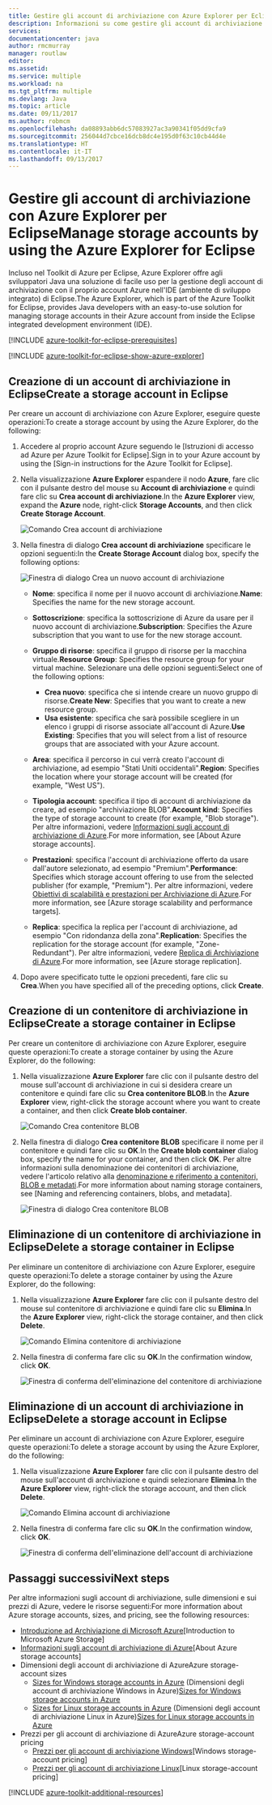 ```yaml
---
title: Gestire gli account di archiviazione con Azure Explorer per Eclipse
description: Informazioni su come gestire gli account di archiviazione di Azure con Azure Explorer per Eclipse.
services: 
documentationcenter: java
author: rmcmurray
manager: routlaw
editor: 
ms.assetid: 
ms.service: multiple
ms.workload: na
ms.tgt_pltfrm: multiple
ms.devlang: Java
ms.topic: article
ms.date: 09/11/2017
ms.author: robmcm
ms.openlocfilehash: da08893abb6dc57083927ac3a90341f05dd9cfa9
ms.sourcegitcommit: 256044d7cbce16dcb8dc4e195d0f63c10cb44d4e
ms.translationtype: HT
ms.contentlocale: it-IT
ms.lasthandoff: 09/13/2017
---
```

# <a name="manage-storage-accounts-by-using-the-azure-explorer-for-eclipse"></a><span data-ttu-id="97e37-103">Gestire gli account di archiviazione con Azure Explorer per Eclipse</span><span class="sxs-lookup"><span data-stu-id="97e37-103">Manage storage accounts by using the Azure Explorer for Eclipse</span></span>

<span data-ttu-id="97e37-104">Incluso nel Toolkit di Azure per Eclipse, Azure Explorer offre agli sviluppatori Java una soluzione di facile uso per la gestione degli account di archiviazione con il proprio account Azure nell'IDE (ambiente di sviluppo integrato) di Eclipse.</span><span class="sxs-lookup"><span data-stu-id="97e37-104">The Azure Explorer, which is part of the Azure Toolkit for Eclipse, provides Java developers with an easy-to-use solution for managing storage accounts in their Azure account from inside the Eclipse integrated development environment (IDE).</span></span>

[!INCLUDE [azure-toolkit-for-eclipse-prerequisites](../includes/azure-toolkit-for-eclipse-prerequisites.md)]

[!INCLUDE [azure-toolkit-for-eclipse-show-azure-explorer](../includes/azure-toolkit-for-eclipse-show-azure-explorer.md)]

## <a name="create-a-storage-account-in-eclipse"></a><span data-ttu-id="97e37-105">Creazione di un account di archiviazione in Eclipse</span><span class="sxs-lookup"><span data-stu-id="97e37-105">Create a storage account in Eclipse</span></span>

<span data-ttu-id="97e37-106">Per creare un account di archiviazione con Azure Explorer, eseguire queste operazioni:</span><span class="sxs-lookup"><span data-stu-id="97e37-106">To create a storage account by using the Azure Explorer, do the following:</span></span>

1. <span data-ttu-id="97e37-107">Accedere al proprio account Azure seguendo le [Istruzioni di accesso ad Azure per Azure Toolkit for Eclipse].</span><span class="sxs-lookup"><span data-stu-id="97e37-107">Sign in to your Azure account by using the [Sign-in instructions for the Azure Toolkit for Eclipse].</span></span>

1. <span data-ttu-id="97e37-108">Nella visualizzazione **Azure Explorer** espandere il nodo **Azure**, fare clic con il pulsante destro del mouse su **Account di archiviazione** e quindi fare clic su **Crea account di archiviazione**.</span><span class="sxs-lookup"><span data-stu-id="97e37-108">In the **Azure Explorer** view, expand the **Azure** node, right-click **Storage Accounts**, and then click **Create Storage Account**.</span></span>

   ![Comando Crea account di archiviazione][CS01]

1. <span data-ttu-id="97e37-110">Nella finestra di dialogo **Crea account di archiviazione** specificare le opzioni seguenti:</span><span class="sxs-lookup"><span data-stu-id="97e37-110">In the **Create Storage Account** dialog box, specify the following options:</span></span>

   ![Finestra di dialogo Crea un nuovo account di archiviazione][CS02]

   * <span data-ttu-id="97e37-112">**Nome**: specifica il nome per il nuovo account di archiviazione.</span><span class="sxs-lookup"><span data-stu-id="97e37-112">**Name**: Specifies the name for the new storage account.</span></span>

   * <span data-ttu-id="97e37-113">**Sottoscrizione**: specifica la sottoscrizione di Azure da usare per il nuovo account di archiviazione.</span><span class="sxs-lookup"><span data-stu-id="97e37-113">**Subscription**: Specifies the Azure subscription that you want to use for the new storage account.</span></span>

   * <span data-ttu-id="97e37-114">**Gruppo di risorse**: specifica il gruppo di risorse per la macchina virtuale.</span><span class="sxs-lookup"><span data-stu-id="97e37-114">**Resource Group**: Specifies the resource group for your virtual machine.</span></span> <span data-ttu-id="97e37-115">Selezionare una delle opzioni seguenti:</span><span class="sxs-lookup"><span data-stu-id="97e37-115">Select one of the following options:</span></span>
      * <span data-ttu-id="97e37-116">**Crea nuovo**: specifica che si intende creare un nuovo gruppo di risorse.</span><span class="sxs-lookup"><span data-stu-id="97e37-116">**Create New**: Specifies that you want to create a new resource group.</span></span>
      * <span data-ttu-id="97e37-117">**Usa esistente**: specifica che sarà possibile scegliere in un elenco i gruppi di risorse associate all'account di Azure.</span><span class="sxs-lookup"><span data-stu-id="97e37-117">**Use Existing**: Specifies that you will select from a list of resource groups that are associated with your Azure account.</span></span>

   * <span data-ttu-id="97e37-118">**Area**: specifica il percorso in cui verrà creato l'account di archiviazione, ad esempio "Stati Uniti occidentali".</span><span class="sxs-lookup"><span data-stu-id="97e37-118">**Region**: Specifies the location where your storage account will be created (for example, "West US").</span></span>

   * <span data-ttu-id="97e37-119">**Tipologia account**: specifica il tipo di account di archiviazione da creare, ad esempio "archiviazione BLOB".</span><span class="sxs-lookup"><span data-stu-id="97e37-119">**Account kind**: Specifies the type of storage account to create (for example, "Blob storage").</span></span> <span data-ttu-id="97e37-120">Per altre informazioni, vedere [Informazioni sugli account di archiviazione di Azure].</span><span class="sxs-lookup"><span data-stu-id="97e37-120">For more information, see [About Azure storage accounts].</span></span>

   * <span data-ttu-id="97e37-121">**Prestazioni**: specifica l'account di archiviazione offerto da usare dall'autore selezionato, ad esempio "Premium".</span><span class="sxs-lookup"><span data-stu-id="97e37-121">**Performance**: Specifies which storage account offering to use from the selected publisher (for example, "Premium").</span></span> <span data-ttu-id="97e37-122">Per altre informazioni, vedere [Obiettivi di scalabilità e prestazioni per Archiviazione di Azure].</span><span class="sxs-lookup"><span data-stu-id="97e37-122">For more information, see [Azure storage scalability and performance targets].</span></span>

   * <span data-ttu-id="97e37-123">**Replica**: specifica la replica per l'account di archiviazione, ad esempio "Con ridondanza della zona".</span><span class="sxs-lookup"><span data-stu-id="97e37-123">**Replication**: Specifies the replication for the storage account (for example, "Zone-Redundant").</span></span> <span data-ttu-id="97e37-124">Per altre informazioni, vedere [Replica di Archiviazione di Azure].</span><span class="sxs-lookup"><span data-stu-id="97e37-124">For more information, see [Azure storage replication].</span></span>

1. <span data-ttu-id="97e37-125">Dopo avere specificato tutte le opzioni precedenti, fare clic su **Crea**.</span><span class="sxs-lookup"><span data-stu-id="97e37-125">When you have specified all of the preceding options, click **Create**.</span></span>

## <a name="create-a-storage-container-in-eclipse"></a><span data-ttu-id="97e37-126">Creazione di un contenitore di archiviazione in Eclipse</span><span class="sxs-lookup"><span data-stu-id="97e37-126">Create a storage container in Eclipse</span></span>

<span data-ttu-id="97e37-127">Per creare un contenitore di archiviazione con Azure Explorer, eseguire queste operazioni:</span><span class="sxs-lookup"><span data-stu-id="97e37-127">To create a storage container by using the Azure Explorer, do the following:</span></span>

1. <span data-ttu-id="97e37-128">Nella visualizzazione **Azure Explorer** fare clic con il pulsante destro del mouse sull'account di archiviazione in cui si desidera creare un contenitore e quindi fare clic su **Crea contenitore BLOB**.</span><span class="sxs-lookup"><span data-stu-id="97e37-128">In the **Azure Explorer** view, right-click the storage account where you want to create a container, and then click **Create blob container**.</span></span>

   ![Comando Crea contenitore BLOB][CC01]

1. <span data-ttu-id="97e37-130">Nella finestra di dialogo **Crea contenitore BLOB** specificare il nome per il contenitore e quindi fare clic su **OK**.</span><span class="sxs-lookup"><span data-stu-id="97e37-130">In the **Create blob container** dialog box, specify the name for your container, and then click **OK**.</span></span> <span data-ttu-id="97e37-131">Per altre informazioni sulla denominazione dei contenitori di archiviazione, vedere l'articolo relativo alla [denominazione e riferimento a contenitori, BLOB e metadati].</span><span class="sxs-lookup"><span data-stu-id="97e37-131">For more information about naming storage containers, see [Naming and referencing containers, blobs, and metadata].</span></span>

   ![Finestra di dialogo Crea contenitore BLOB][CC02]

## <a name="delete-a-storage-container-in-eclipse"></a><span data-ttu-id="97e37-133">Eliminazione di un contenitore di archiviazione in Eclipse</span><span class="sxs-lookup"><span data-stu-id="97e37-133">Delete a storage container in Eclipse</span></span>

<span data-ttu-id="97e37-134">Per eliminare un contenitore di archiviazione con Azure Explorer, eseguire queste operazioni:</span><span class="sxs-lookup"><span data-stu-id="97e37-134">To delete a storage container by using the Azure Explorer, do the following:</span></span>

1. <span data-ttu-id="97e37-135">Nella visualizzazione **Azure Explorer** fare clic con il pulsante destro del mouse sul contenitore di archiviazione e quindi fare clic su **Elimina**.</span><span class="sxs-lookup"><span data-stu-id="97e37-135">In the **Azure Explorer** view, right-click the storage container, and then click **Delete**.</span></span>

   ![Comando Elimina contenitore di archiviazione][DC01]

1. <span data-ttu-id="97e37-137">Nella finestra di conferma fare clic su **OK**.</span><span class="sxs-lookup"><span data-stu-id="97e37-137">In the confirmation window, click **OK**.</span></span>

   ![Finestra di conferma dell'eliminazione del contenitore di archiviazione][DC02]

## <a name="delete-a-storage-account-in-eclipse"></a><span data-ttu-id="97e37-139">Eliminazione di un account di archiviazione in Eclipse</span><span class="sxs-lookup"><span data-stu-id="97e37-139">Delete a storage account in Eclipse</span></span>

<span data-ttu-id="97e37-140">Per eliminare un account di archiviazione con Azure Explorer, eseguire queste operazioni:</span><span class="sxs-lookup"><span data-stu-id="97e37-140">To delete a storage account by using the Azure Explorer, do the following:</span></span>

1. <span data-ttu-id="97e37-141">Nella visualizzazione **Azure Explorer** fare clic con il pulsante destro del mouse sull'account di archiviazione e quindi selezionare **Elimina**.</span><span class="sxs-lookup"><span data-stu-id="97e37-141">In the **Azure Explorer** view, right-click the storage account, and then click **Delete**.</span></span>

   ![Comando Elimina account di archiviazione][DS01]

1. <span data-ttu-id="97e37-143">Nella finestra di conferma fare clic su **OK**.</span><span class="sxs-lookup"><span data-stu-id="97e37-143">In the confirmation window, click **OK**.</span></span>

   ![Finestra di conferma dell'eliminazione dell'account di archiviazione][DS02]

## <a name="next-steps"></a><span data-ttu-id="97e37-145">Passaggi successivi</span><span class="sxs-lookup"><span data-stu-id="97e37-145">Next steps</span></span>

<span data-ttu-id="97e37-146">Per altre informazioni sugli account di archiviazione, sulle dimensioni e sui prezzi di Azure, vedere le risorse seguenti:</span><span class="sxs-lookup"><span data-stu-id="97e37-146">For more information about Azure storage accounts, sizes, and pricing, see the following resources:</span></span>

* <span data-ttu-id="97e37-147">[Introduzione ad Archiviazione di Microsoft Azure]</span><span class="sxs-lookup"><span data-stu-id="97e37-147">[Introduction to Microsoft Azure Storage]</span></span>
* <span data-ttu-id="97e37-148">[Informazioni sugli account di archiviazione di Azure]</span><span class="sxs-lookup"><span data-stu-id="97e37-148">[About Azure storage accounts]</span></span>
* <span data-ttu-id="97e37-149">Dimensioni degli account di archiviazione di Azure</span><span class="sxs-lookup"><span data-stu-id="97e37-149">Azure storage-account sizes</span></span>
  * <span data-ttu-id="97e37-150">[Sizes for Windows storage accounts in Azure] (Dimensioni degli account di archiviazione Windows in Azure)</span><span class="sxs-lookup"><span data-stu-id="97e37-150">[Sizes for Windows storage accounts in Azure]</span></span>
  * <span data-ttu-id="97e37-151">[Sizes for Linux storage accounts in Azure] (Dimensioni degli account di archiviazione Linux in Azure)</span><span class="sxs-lookup"><span data-stu-id="97e37-151">[Sizes for Linux storage accounts in Azure]</span></span>
* <span data-ttu-id="97e37-152">Prezzi per gli account di archiviazione di Azure</span><span class="sxs-lookup"><span data-stu-id="97e37-152">Azure storage-account pricing</span></span>
  * <span data-ttu-id="97e37-153">[Prezzi per gli account di archiviazione Windows]</span><span class="sxs-lookup"><span data-stu-id="97e37-153">[Windows storage-account pricing]</span></span>
  * <span data-ttu-id="97e37-154">[Prezzi per gli account di archiviazione Linux]</span><span class="sxs-lookup"><span data-stu-id="97e37-154">[Linux storage-account pricing]</span></span>

[!INCLUDE [azure-toolkit-additional-resources](../includes/azure-toolkit-additional-resources.md)]

<!-- URL List -->

[Introduzione ad Archiviazione di Microsoft Azure]: /azure/storage/storage-introduction
[Informazioni sugli account di archiviazione di Azure]: /azure/storage/storage-create-storage-account
[Replica di Archiviazione di Azure]: /azure/storage/storage-redundancy
[Obiettivi di scalabilità e prestazioni per Archiviazione di Azure]: /azure/storage/storage-scalability-targets
[Denominazione e riferimento a contenitori, BLOB e metadati]: http://go.microsoft.com/fwlink/?LinkId=255555

[Sizes for Windows storage accounts in Azure]: /azure/virtual-machines/virtual-machines-windows-sizes (Dimensioni degli account di archiviazione Windows in Azure)
[Sizes for Linux storage accounts in Azure]: /azure/virtual-machines/virtual-machines-linux-sizes (Dimensioni degli account di archiviazione Linux in Azure)
[Prezzi per gli account di archiviazione Windows]: /pricing/details/virtual-machines/windows/
[Prezzi per gli account di archiviazione Linux]: /pricing/details/virtual-machines/linux/

<!-- IMG List -->

[CS01]: media/azure-toolkit-for-eclipse-managing-storage-accounts-using-azure-explorer/CS01.png
[CS02]: media/azure-toolkit-for-eclipse-managing-storage-accounts-using-azure-explorer/CS02.png
[CC01]: media/azure-toolkit-for-eclipse-managing-storage-accounts-using-azure-explorer/CC01.png
[CC02]: media/azure-toolkit-for-eclipse-managing-storage-accounts-using-azure-explorer/CC02.png

[DS01]: media/azure-toolkit-for-eclipse-managing-storage-accounts-using-azure-explorer/DS01.png
[DS02]: media/azure-toolkit-for-eclipse-managing-storage-accounts-using-azure-explorer/DS02.png
[DC01]: media/azure-toolkit-for-eclipse-managing-storage-accounts-using-azure-explorer/DC01.png
[DC02]: media/azure-toolkit-for-eclipse-managing-storage-accounts-using-azure-explorer/DC02.png
